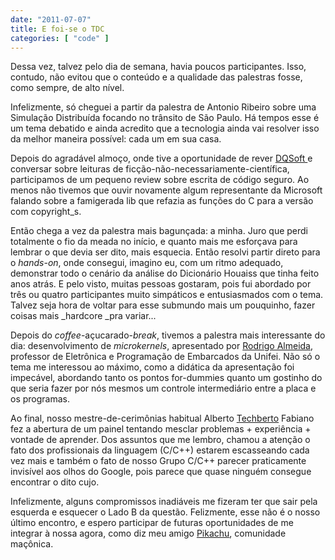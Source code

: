 ```yaml
---
date: "2011-07-07"
title: E foi-se o TDC
categories: [ "code" ]
---
```

Dessa vez, talvez pelo dia de semana, havia poucos participantes. Isso, contudo, não evitou que o conteúdo e a qualidade das palestras fosse, como sempre, de alto nível.

Infelizmente, só cheguei a partir da palestra de Antonio Ribeiro sobre uma Simulação Distribuída focando no trânsito de São Paulo. Há tempos esse é um tema debatido e ainda acredito que a tecnologia ainda vai resolver isso da melhor maneira possível: cada um em sua casa.

Depois do agradável almoço, onde tive a oportunidade de rever [DQSoft ](http://dqsoft.blogspot.com)e conversar sobre leituras de ficção-não-necessariamente-científica, participamos de um pequeno review sobre escrita de código seguro. Ao menos não tivemos que ouvir novamente algum representante da Microsoft falando sobre a famigerada lib que refazia as funções do C para a versão com copyright_s.

Então chega a vez da palestra mais bagunçada: a minha. Juro que perdi totalmente o fio da meada no início, e quanto mais me esforçava para lembrar o que devia ser dito, mais esquecia. Então resolvi partir direto para o _hands-on_, onde consegui, imagino eu, com um ritmo adequado, demonstrar todo o cenário da análise do Dicionário Houaiss que tinha feito anos atrás. E pelo visto, muitas pessoas gostaram, pois fui abordado por três ou quatro participantes muito simpáticos e entusiasmados com o tema. Talvez seja hora de voltar para esse submundo mais um pouquinho, fazer coisas mais _hardcore _pra variar...

Depois do _coffee_-açucarado-_break_, tivemos a palestra mais interessante do dia: desenvolvimento de _microkernels_, apresentado por [Rodrigo Almeida](http://twitter.com/#!/rmaalmeida/), professor de Eletrônica e Programação de Embarcados da Unifei. Não só o tema me interessou ao máximo, como a didática da apresentação foi impecável, abordando tanto os pontos for-dummies quanto um gostinho do que seria fazer por nós mesmos um controle intermediário entre a placa e os programas.

Ao final, nosso mestre-de-cerimônias habitual Alberto [Techberto](http://techberto.wordpress.com/) Fabiano fez a abertura de um painel tentando mesclar problemas + experiência + vontade de aprender. Dos assuntos que me lembro, chamou a atenção o fato dos profissionais da linguagem (C/C++) estarem escasseando cada vez mais e também o fato de nosso Grupo C/C++ parecer praticamente invisível aos olhos do Google, pois parece que quase ninguém consegue encontrar o dito cujo.

Infelizmente, alguns compromissos inadiáveis me fizeram ter que sair pela esquerda e esquecer o Lado B da questão. Felizmente, esse não é o nosso último encontro, e espero participar de futuras oportunidades de me integrar à nossa agora, como diz meu amigo [Pikachu](http://twitter.com/#!/andersondsantos/), comunidade maçônica.
